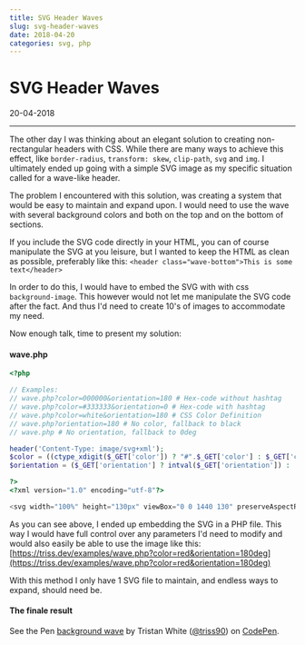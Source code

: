 ```yaml
---
title: SVG Header Waves
slug: svg-header-waves
date: 2018-04-20
categories: svg, php
---
```



# SVG Header Waves
<p class='timestamp'><time datetime='20-04-2018'>20-04-2018</time></p>
<hr>

The other day I was thinking about an elegant solution to creating non-rectangular headers with CSS. While there are many ways to achieve this effect, like `border-radius`, `transform: skew`, `clip-path`, `svg` and `img`.
I ultimately ended up going with a simple SVG image as my specific situation called for a wave-like header.

The problem I encountered with this solution, was creating a system that would be easy to maintain and expand upon. I would need to use the wave with several background colors and both on the top and on the bottom of sections.

If you include the SVG code directly in your HTML, you can of course manipulate the SVG at you leisure, but I wanted to keep the HTML as clean as possible, preferably like this: `<header class="wave-bottom">This is some text</header>`

In order to do this, I would have to embed the SVG with with css `background-image`. This however would not let me manipulate the SVG code after the fact. And thus I'd need to create 10's of images to accommodate my need.

Now enough talk, time to present my solution:

#### wave.php
``` php
<?php

// Examples:
// wave.php?color=000000&orientation=180 # Hex-code without hashtag
// wave.php?color=#333333&orientation=0 # Hex-code with hashtag
// wave.php?color=white&orientation=180 # CSS Color Definition
// wave.php?orientation=180 # No color, fallback to black
// wave.php # No orientation, fallback to 0deg

header('Content-Type: image/svg+xml');
$color = ((ctype_xdigit($_GET['color']) ? "#".$_GET['color'] : $_GET['color']) ?:  "#000000");
$orientation = ($_GET['orientation'] ? intval($_GET['orientation']) : '0') . "deg";

?>
<?xml version="1.0" encoding="utf-8"?>

<svg width="100%" height="130px" viewBox="0 0 1440 130" preserveAspectRatio="none" xmlns="http://www.w3.org/2000/svg" xmlns:xlink="http://www.w3.org/1999/xlink" style="transform-origin: 50% 50%; transform: rotateX(<?php echo $orientation; ?>);"><path  id="wave-bottom-white" fill="<?php echo $color; ?>" d="M0,56.050526 C121.352261,18.683509 262.172393,0 422.460394,0 C662.892396,0 818.88453,115.474324 1058.94661,115.474324 C1218.988,115.474324 1342.92081,94.808741 1440,56 L1440,130 L0,130 L0,56.050526 Z" ></path></svg>


```

As you can see above, I ended up embedding the SVG in a PHP file. This way I would have full control over any parameters I'd need to modify and would also easily be able to use the image like this: [https://triss.dev/examples/wave.php?color=red&orientation=180deg](https://triss.dev/examples/wave.php?color=red&orientation=180deg)

With this method I only have 1 SVG file to maintain, and endless ways to expand, should need be.

#### The finale result
<p data-height="365" data-theme-id="light" data-slug-hash="bMNaZz" data-default-tab="result" data-user="triss90" data-embed-version="2" data-pen-title="background wave" class="codepen">See the Pen <a href="https://codepen.io/triss90/pen/bMNaZz/">background wave</a> by Tristan  White (<a href="https://codepen.io/triss90">@triss90</a>) on <a href="https://codepen.io">CodePen</a>.</p>
<script async src="https://static.codepen.io/assets/embed/ei.js"></script>
